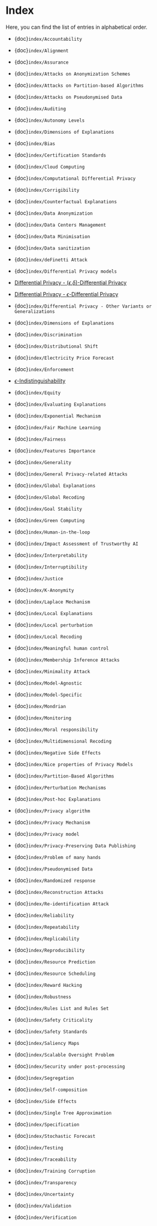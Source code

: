 # Index

Here, you can find the list of entries in alphabetical order.

- {doc}`index/Accountability`
- {doc}`index/Alignment`
- {doc}`index/Assurance`
- {doc}`index/Attacks on Anonymization Schemes`
- {doc}`index/Attacks on Partition-based Algorithms`
- {doc}`index/Attacks on Pseudonymised Data`
- {doc}`index/Auditing`
- {doc}`index/Autonomy Levels`
- {doc}`index/Dimensions of Explanations`
- {doc}`index/Bias`
- {doc}`index/Certification Standards`
- {doc}`index/Cloud Computing`
- {doc}`index/Computational Differential Privacy`
- {doc}`index/Corrigibility`
- {doc}`index/Counterfactual Explanations`
- {doc}`index/Data Anonymization`
- {doc}`index/Data Centers Management`
- {doc}`index/Data Minimisation`
- {doc}`index/Data sanitization`
- {doc}`index/deFinetti Attack`
- {doc}`index/Differential Privacy models`

- [Differential Privacy - ($\epsilon$,$\delta$)-Differential Privacy](index/epsilon_delta-differential_privacy.md)
- [Differential Privacy - $\epsilon$-Differential Privacy](index/Epsilon-differential_privacy.md)

- {doc}`index/Differential Privacy - Other Variants or Generalizations`
- {doc}`index/Dimensions of Explanations`
- {doc}`index/Discrimination`
- {doc}`index/Distributional Shift`
- {doc}`index/Electricity Price Forecast`
- {doc}`index/Enforcement`

- [$\epsilon$-Indistinguishability](index/epsilon-indistinguishability.md)

- {doc}`index/Equity`
- {doc}`index/Evaluating Explanations`
- {doc}`index/Exponential Mechanism`
- {doc}`index/Fair Machine Learning`
- {doc}`index/Fairness`
- {doc}`index/Features Importance`
- {doc}`index/Generality`
- {doc}`index/General Privacy-related Attacks`
- {doc}`index/Global Explanations`
- {doc}`index/Global Recoding`
- {doc}`index/Goal Stability`
- {doc}`index/Green Computing`
- {doc}`index/Human-in-the-loop`
- {doc}`index/Impact Assessment of Trustworthy AI`
- {doc}`index/Interpretability`
- {doc}`index/Interruptibility`
- {doc}`index/Justice`
- {doc}`index/K-Anonymity`
- {doc}`index/Laplace Mechanism`
- {doc}`index/Local Explanations`
- {doc}`index/Local perturbation`
- {doc}`index/Local Recoding`
- {doc}`index/Meaningful human control`
- {doc}`index/Membership Inference Attacks`
- {doc}`index/Minimality Attack`
- {doc}`index/Model-Agnostic`
- {doc}`index/Model-Specific`
- {doc}`index/Mondrian`
- {doc}`index/Monitoring`
- {doc}`index/Moral responsibility`
- {doc}`index/Multidimensional Recoding`
- {doc}`index/Negative Side Effects`
- {doc}`index/Nice properties of Privacy Models`
- {doc}`index/Partition-Based Algorithms`
- {doc}`index/Perturbation Mechanisms`
- {doc}`index/Post-hoc Explanations`
- {doc}`index/Privacy algorithm`
- {doc}`index/Privacy Mechanism`
- {doc}`index/Privacy model`
- {doc}`index/Privacy-Preserving Data Publishing`
- {doc}`index/Problem of many hands`
- {doc}`index/Pseudonymised Data`
- {doc}`index/Randomized response`
- {doc}`index/Reconstruction Attacks`
- {doc}`index/Re-identification Attack`
- {doc}`index/Reliability`
- {doc}`index/Repeatability`
- {doc}`index/Replicability`
- {doc}`index/Reproducibility`
- {doc}`index/Resource Prediction`
- {doc}`index/Resource Scheduling`
- {doc}`index/Reward Hacking`
- {doc}`index/Robustness`
- {doc}`index/Rules List and Rules Set`
- {doc}`index/Safety Criticality`
- {doc}`index/Safety Standards`
- {doc}`index/Saliency Maps`
- {doc}`index/Scalable Oversight Problem`
- {doc}`index/Security under post-processing`
- {doc}`index/Segregation`
- {doc}`index/Self-composition`
- {doc}`index/Side Effects`
- {doc}`index/Single Tree Approximation`
- {doc}`index/Specification`
- {doc}`index/Stochastic Forecast`
- {doc}`index/Testing`
- {doc}`index/Traceability`
- {doc}`index/Training Corruption`
- {doc}`index/Transparency`
- {doc}`index/Uncertainty`
- {doc}`index/Validation`
- {doc}`index/Verification`

<!--
- [Model Specific](./T3.1/model_specific.md)
- [Model Agnostic](./T3.1/model_specific.md)


**Note from Francesca:** I tried two different ways to list terms.
1) *Dimensions of Explanations* -- using this method it will appear in the left menù, but it requires two steps to reach the page with the definition
2) *Model Specific / Model Agnostic* -- they won't appear in the menu, but they are direct links to the right entry
-->
